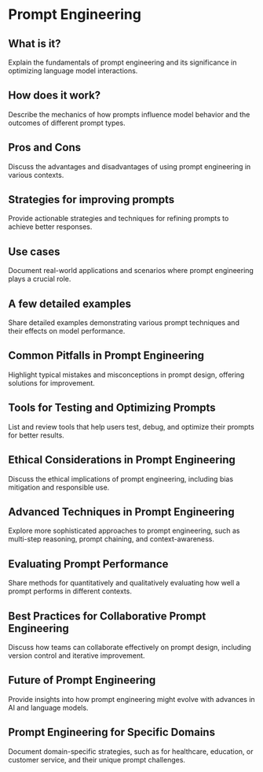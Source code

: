 # Prompt Engineering

## What is it?
Explain the fundamentals of prompt engineering and its significance in optimizing language model interactions.

## How does it work?
Describe the mechanics of how prompts influence model behavior and the outcomes of different prompt types.

## Pros and Cons
Discuss the advantages and disadvantages of using prompt engineering in various contexts.

## Strategies for improving prompts
Provide actionable strategies and techniques for refining prompts to achieve better responses.

## Use cases
Document real-world applications and scenarios where prompt engineering plays a crucial role.

## A few detailed examples
Share detailed examples demonstrating various prompt techniques and their effects on model performance.

## Common Pitfalls in Prompt Engineering  
Highlight typical mistakes and misconceptions in prompt design, offering solutions for improvement.

## Tools for Testing and Optimizing Prompts  
List and review tools that help users test, debug, and optimize their prompts for better results.

## Ethical Considerations in Prompt Engineering  
Discuss the ethical implications of prompt engineering, including bias mitigation and responsible use.

## Advanced Techniques in Prompt Engineering  
Explore more sophisticated approaches to prompt engineering, such as multi-step reasoning, prompt chaining, and context-awareness.

## Evaluating Prompt Performance  
Share methods for quantitatively and qualitatively evaluating how well a prompt performs in different contexts.

## Best Practices for Collaborative Prompt Engineering  
Discuss how teams can collaborate effectively on prompt design, including version control and iterative improvement.

## Future of Prompt Engineering  
Provide insights into how prompt engineering might evolve with advances in AI and language models.

## Prompt Engineering for Specific Domains  
Document domain-specific strategies, such as for healthcare, education, or customer service, and their unique prompt challenges.
